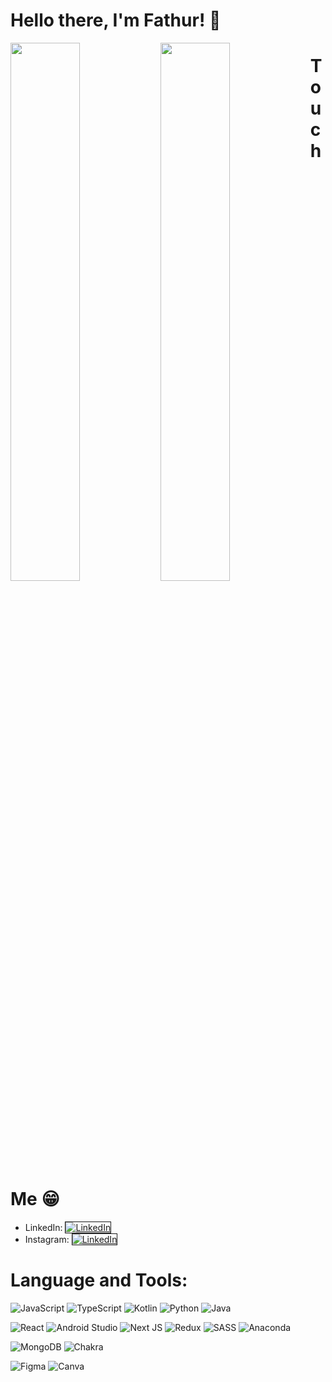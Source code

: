 # Hello there, I'm Fathur! 👋

<img align="left" width="47%" src="https://github-readme-stats.vercel.app/api?username=FathurAnshari&show_icons=true&theme=radical"/>

<img align="left" width="47%" src="https://github-readme-stats.vercel.app/api/top-langs/?username=FathurAnshari&layout=compact"/>

# Touch Me 😁
<ul>
  <li>LinkedIn: <a href="https://www.linkedin.com/in/fathurmfa/" target="_blank"><img alt="LinkedIn" border="1" border-radius="50%" src="https://img.shields.io/badge/linkedin-%230077B5.svg?style=for-the-badge&logo=linkedin&logoColor=white"/></a>
  </li>
  <li>Instagram: <a href="https://www.instagram.com/alanshari__/" target="_blank"><img alt="LinkedIn" border="1" src="https://img.shields.io/badge/Instagram-%23E4405F.svg?style=for-the-badge&logo=Instagram&logoColor=white"/></a>
  </li>
</ul>

# Language and Tools:
![JavaScript](https://img.shields.io/badge/javascript-%23323330.svg?style=for-the-badge&logo=javascript&logoColor=%23F7DF1E)
![TypeScript](https://img.shields.io/badge/typescript-%23007ACC.svg?style=for-the-badge&logo=typescript&logoColor=white)
![Kotlin](https://img.shields.io/badge/kotlin-%230095D5.svg?style=for-the-badge&logo=kotlin&logoColor=white)
![Python](https://img.shields.io/badge/python-3670A0?style=for-the-badge&logo=python&logoColor=ffdd54)
![Java](https://img.shields.io/badge/java-%23ED8B00.svg?style=for-the-badge&logo=java&logoColor=white)

![React](https://img.shields.io/badge/react-%2320232a.svg?style=for-the-badge&logo=react&logoColor=%2361DAFB)
![Android Studio](https://img.shields.io/badge/Android%20Studio-3DDC84.svg?style=for-the-badge&logo=android-studio&logoColor=white)
![Next JS](https://img.shields.io/badge/Next-black?style=for-the-badge&logo=next.js&logoColor=white)
![Redux](https://img.shields.io/badge/redux-%23593d88.svg?style=for-the-badge&logo=redux&logoColor=white)
![SASS](https://img.shields.io/badge/SASS-hotpink.svg?style=for-the-badge&logo=SASS&logoColor=white)
![Anaconda](https://img.shields.io/badge/Anaconda-%2344A833.svg?style=for-the-badge&logo=anaconda&logoColor=white)

![MongoDB](https://img.shields.io/badge/MongoDB-%234ea94b.svg?style=for-the-badge&logo=mongodb&logoColor=white)
![Chakra](https://img.shields.io/badge/chakra-%234ED1C5.svg?style=for-the-badge&logo=chakraui&logoColor=white)

![Figma](https://img.shields.io/badge/figma-%23F24E1E.svg?style=for-the-badge&logo=figma&logoColor=white)
![Canva](https://img.shields.io/badge/Canva-%2300C4CC.svg?style=for-the-badge&logo=Canva&logoColor=white)

